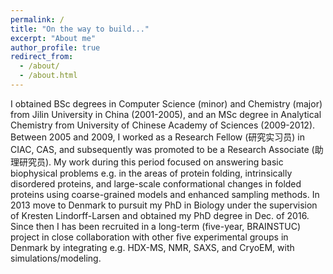 ```yaml
---
permalink: /
title: "On the way to build..."
excerpt: "About me"
author_profile: true
redirect_from: 
  - /about/
  - /about.html
---
```


I obtained BSc degrees in Computer Science (minor) and Chemistry (major) from Jilin University in China (2001-2005), and an MSc degree in Analytical Chemistry from University of Chinese Academy of Sciences (2009-2012). Between 2005 and 2009, I worked as a Research Fellow (研究实习员) in CIAC, CAS, and subsequently was promoted to be a Research Associate (助理研究员). My work during this period focused on answering basic biophysical problems e.g. in the areas of protein folding, intrinsically disordered proteins, and large-scale conformational changes in folded proteins using coarse-grained models and enhanced sampling methods. In 2013  move to Denmark to pursuit my PhD in Biology under the supervision of Kresten Lindorff-Larsen and obtained my PhD degree in Dec. of 2016. Since then I has been recruited in a long-term (five-year, BRAINSTUC) project in close collaboration with other five experimental groups in Denmark by integrating e.g. HDX-MS, NMR, SAXS, and CryoEM, with simulations/modeling.
